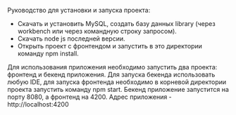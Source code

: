 Руководство для установки и запуска проекта: 

- Скачать и установить MySQL, создать базу данных library (через workbench или через командную строку запросом).
- Скачать node js последней версии.
- Открыть проект с фронтендом и запустить в это директории команду npm install.

Для использования  приложения необходимо запустить два проекта: фронтенд и бекенд приложения. 
Для запуска бекенда использовать любую IDE, для запуска фронтенда необходимо в корневой директории проекта запустить команду npm start.
Бекенд приложение запустится на порту 8080, а фронтенд на 4200. 
Адрес приложения - http://localhost:4200
